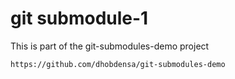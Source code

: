 # git submodule-1

This is part of the git-submodules-demo project

```https://github.com/dhobdensa/git-submodules-demo```
